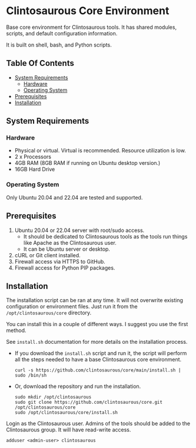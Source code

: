 # Clintosaurous Core Environment

Base core environment for Clintosaurous tools. It has shared modules, scripts,
and default configuration information.

It is built on shell, bash, and Python scripts.

## Table Of Contents

-   [System Requirements](#system-requirements)
    -   [Hardware](#hardware)
    -   [Operating System](#operating-system)
-   [Prerequisites](#prerequisites)
-   [Installation](#installation)

## System Requirements

### Hardware

-   Physical or virtual. Virtual is recommended. Resource utilization is low.
-   2 x Processors
-   4GB RAM (8GB RAM if running on Ubuntu desktop version.)
-   16GB Hard Drive

### Operating System

Only Ubuntu 20.04 and 22.04 are tested and supported.

## Prerequisites

1.  Ubuntu 20.04 or 22.04 server with root/sudo access.
    -   It should be dedicated to Clintosaurous tools as the tools run things
        like Apache as the Clintosaurous user.
    -   It can be Ubuntu server or desktop.
2.  cURL or Git client installed.
3.  Firewall access via HTTPS to GitHub.
4.  Firewall access for Python PIP packages.

## Installation

The installation script can be ran at any time. It will not overwrite existing
configuration or environment files. Just run it from the
`/opt/clintosaurous/core` directory.

You can install this in a couple of different ways. I suggest you use the
first method.

See `install.sh` documentation for more details on the installation process.

-   If you download the `install.sh` script and run it, the script will
    perform all the steps needed to have a base Clintosaurous core
    environment.

        curl -s https://github.com/clintosaurous/core/main/install.sh | sudo /bin/sh

-   Or, download the repository and run the installation.

        sudo mkdir /opt/clintosaurous
        sudo git clone https://github.com/clintosaurous/core.git /opt/clintosaurous/core
        sudo /opt/clintosaurous/core/install.sh

Login as the Clintosaurous user. Admins of the tools should be added to the
Clintosaurous group. It will have read-write access.

    adduser <admin-user> clintosaurous
